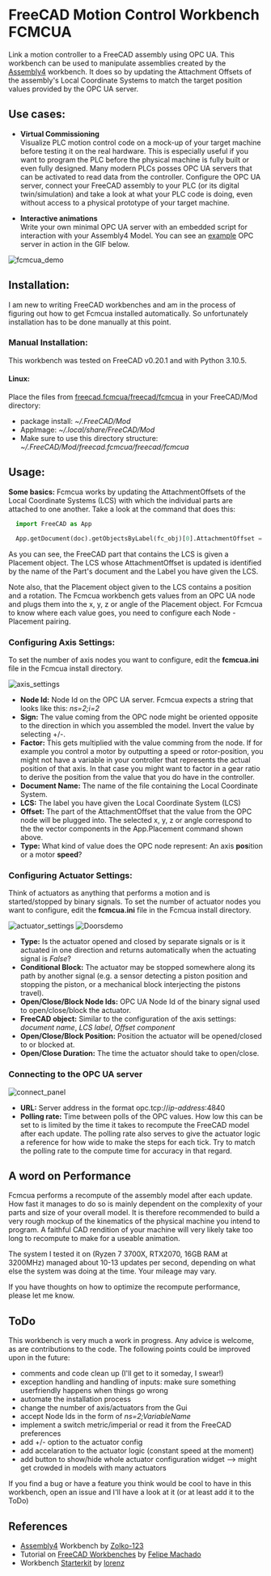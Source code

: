 # FreeCAD Motion Control Workbench FCMCUA
Link a motion controller to a FreeCAD assembly using OPC UA. This workbench can be used to manipulate assemblies created by the [Assembly4](https://github.com/Zolko-123/FreeCAD_Assembly4) workbench. It does so by updating the Attachment Offsets of the assembly's Local Coordinate Systems to match the target position values provided by the OPC UA server.

## Use cases:

- **Virtual Commissioning**  
  Visualize PLC motion control code on a mock-up of your target machine before testing it on the real hardware. This is especially useful if you want to program the PLC before the physical machine is fully built or even fully designed.
  Many modern PLCs posses OPC UA servers that can be activated to read data from the controller. Configure the OPC UA server, connect your FreeCAD assembly to your PLC (or its digital twin/simulation) and take a look at what your PLC code is doing, even without access to a physical prototype of your target machine.

- **Interactive animations**  
  Write your own minimal OPC UA server with an embedded script for interaction with your Assembly4 Model. You can see an [example](https://github.com/heissgetraenk/fcmcua/tree/main/Demo/Demo_Cnc) OPC server in action in the GIF below.  

![fcmcua_demo](https://user-images.githubusercontent.com/104628764/211853683-031cf2f3-6bcc-41fa-9d38-f4cbf12fcaa7.gif)  

## Installation:  

I am new to writing FreeCAD workbenches and am in the process of figuring out how to get Fcmcua installed automatically. So unfortunately installation has to be done manually at this point.

### Manual Installation:  

This workbench was tested on FreeCAD v0.20.1 and with Python 3.10.5.

#### Linux:  
   
Place the files from [freecad.fcmcua/freecad/fcmcua](https://github.com/heissgetraenk/fcmcua/tree/main/freecad.fcmcua/freecad/fcmcua) in your FreeCAD/Mod directory:  
* package install: *~/.FreeCAD/Mod*
* AppImage: *~/.local/share/FreeCAD/Mod*
* Make sure to use this directory structure: *~/.FreeCAD/Mod/freecad.fcmcua/freecad/fcmcua*

## Usage:  

**Some basics:** Fcmcua works by updating the AttachmentOffsets of the Local Coordinate Systems (LCS) with which the individual parts are attached to one another. Take a look at the command that does this:  

```python
  import FreeCAD as App

  App.getDocument(doc).getObjectsByLabel(fc_obj)[0].AttachmentOffset = App.Placement(App.Vector(x,y,z),App.Rotation(App.Vector(v_x, v_y, v_z), angle))
```
As you can see, the FreeCAD part that contains the LCS is given a Placement object. The LCS whose AttachmentOffset is updated is identified by the name of the Part's document and the Label you have given the LCS.  

Note also, that the Placement object given to the LCS contains a position and a rotation. The Fcmcua workbench gets values from an OPC UA node and plugs them into the x, y, z or angle of the Placement object. For Fcmcua to know where each value goes, you need to configure each Node - Placement pairing.  

### Configuring Axis Settings:  

To set the number of axis nodes you want to configure, edit the **fcmcua.ini** file in the Fcmcua install directory.

 ![axis_settings](https://user-images.githubusercontent.com/104628764/212299899-c6022ade-881f-4acd-a94e-dfa800b48d07.png)

* **Node Id:**        Node Id on the OPC UA server. Fcmcua expects a string that looks like this: *ns=2;i=2*  
* **Sign:**           The value coming from the OPC node might be oriented opposite to the direction in which you assembled the model. Invert the value by selecting +/-.  
* **Factor:**         This gets multiplied with the value comming from the node. If for example you control a motor by outputting a speed or rotor-position, you might not have a variable in your controller that represents the actual position of that axis. In that case you might want to factor in a gear ratio to derive the position from the value that you do have in the controller.  
* **Document Name:**  The name of the file containing the Local Coordinate System.  
* **LCS:**            The label you have given the Local Coordinate System (LCS)  
* **Offset:**         The part of the AttachmentOffset that the value from the OPC node will be plugged into. The selected x, y, z or angle correspond to the the vector components in the App.Placement command shown above.  
* **Type:**           What kind of value does the OPC node represent: An axis **pos**ition or a motor **speed**?  

### Configuring Actuator Settings:  

Think of actuators as anything that performs a motion and is started/stopped by binary signals. To set the number of actuator nodes you want to configure, edit the **fcmcua.ini** file in the Fcmcua install directory.

![actuator_settings](https://user-images.githubusercontent.com/104628764/212299969-1e048288-ebc0-4795-88fe-0ba7e67ab762.png) 
![Doorsdemo](https://user-images.githubusercontent.com/104628764/212299978-eeaaea8d-1558-4cc1-a440-5fa7c09a5190.gif)

* **Type:**                      Is the actuator opened and closed by separate signals or is it actuated in one direction and returns automatically when the actuating signal is *False*?  
* **Conditional Block:**         The actuator may be stopped somewhere along its path by another signal (e.g. a sensor detecting a piston position and stopping the piston, or a mechanical block interjecting the pistons travel).  
* **Open/Close/Block Node Ids:** OPC UA Node Id of the binary signal used to open/close/block the actuator.  
* **FreeCAD object:**            Similar to the configuration of the axis settings: *document name*, *LCS label*, *Offset component*  
* **Open/Close/Block Position:** Position the actuator will be opened/closed to or blocked at.  
* **Open/Close Duration:**       The time the actuator should take to open/close.

### Connecting to the OPC UA server  

![connect_panel](https://user-images.githubusercontent.com/104628764/212300030-0c74597d-ebbb-4205-8562-0e1779ae42e7.png)

* **URL:**          Server address in the format opc.tcp://*ip-address*:4840
* **Polling rate:** Time between polls of the OPC values. How low this can be set to is limited by the time it takes to recompute the FreeCAD model after each update. The polling rate also serves to give the actuator logic a reference for how wide to make the steps for each tick. Try to match the polling rate to the compute time for accuracy in that regard.

## A word on Performance

Fcmcua performs a recompute of the assembly model after each update. How fast it manages to do so is mainly dependent on the complexity of your parts and size of your overall model. It is therefore recommended to  build a very rough mockup of the kinematics of the physical machine you intend to program. A faithful CAD rendition of your machine will very likely take too long to recompute to make for a useable animation.  

The system I tested it on (Ryzen 7 3700X, RTX2070, 16GB RAM at 3200MHz) managed about 10-13 updates per second, depending on what else the system was doing at the time. Your mileage may vary.  

If you have thoughts on how to optimize the recompute performance, please let me know.

## ToDo  

This workbench is very much a work in progress. Any advice is welcome, as are contributions to the code. The following points could be improved upon in the future:  

* comments and code clean up (I'll get to it someday, I swear!)
* exception handling and handling of inputs: make sure something userfriendly happens when things go wrong
* automate the installation process  
* change the number of axis/actuators from the Gui  
* accept Node Ids in the form of *ns=2;VariableName*  
* implement a switch metric/imperial or read it from the FreeCAD preferences  
* add +/- option to the actuator config  
* add accelaration to the actuator logic (constant speed at the moment)  
* add button to show/hide whole actuator configuration widget --> might get crowded in models with many actuators  

If you find a bug or have a feature you think would be cool to have in this workbench, open an issue and I'll have a look at it (or at least add it to the ToDo)

## References

* [Assembly4](https://github.com/Zolko-123/FreeCAD_Assembly4) Workbench by [Zolko-123](https://github.com/Zolko-123)
* Tutorial on [FreeCAD Workbenches](https://github.com/felipe-m/tutorial_freecad_wb) by [Felipe Machado](https://github.com/felipe-m)
* Workbench [Starterkit](https://github.com/looooo/Workbench-Starterkit) by [lorenz](https://github.com/looooo)
